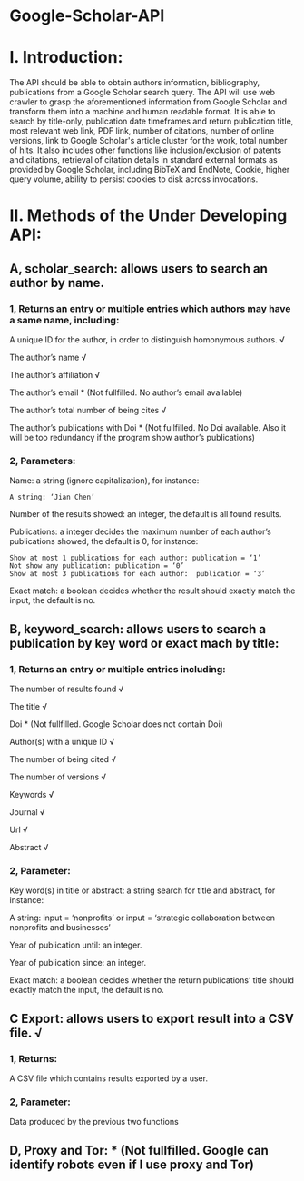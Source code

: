 # Google-Scholar-API

# I. Introduction:
The API should be able to obtain authors information, bibliography, publications from a Google Scholar search query. The API will use web crawler to grasp the aforementioned information from Google Scholar and transform them into a machine and human readable format. It is able to search by title-only,  publication date timeframes and return publication title, most relevant web link, PDF link, number of citations, number of online versions, link to Google Scholar's article cluster for the work, total number of hits. It also includes other functions like inclusion/exclusion of patents and citations, retrieval of citation details in standard external formats as provided by Google Scholar, including BibTeX and EndNote, Cookie, higher query volume, ability to persist cookies to disk across invocations.

# II. Methods of the Under Developing API: 

## A, scholar_search: allows users to search an author by name.

### 1, Returns an entry or multiple entries which authors may have a same name, including:

A unique ID for the author, in order to distinguish homonymous authors. √

The author’s name √

The author’s  affiliation √

The author’s email * (Not fullfilled. No author’s email available)

The author’s total number of being cites √

The author’s publications with Doi * (Not fullfilled. No Doi available. Also it will be too redundancy if the program show author’s publications)

### 2, Parameters: 

Name: a string (ignore capitalization), for instance:

	A string: ‘Jian Chen’ 
  
Number of the results showed: an integer, the default is all found results.

Publications: a integer decides the maximum number of each author’s publications showed, the default is 0, for instance:

	Show at most 1 publications for each author: publication = ‘1’
	Not show any publication: publication = ‘0’
	Show at most 3 publications for each author:  publication = ‘3’
  
Exact match: a boolean decides whether the result should exactly match the input, the default is no.	

## B, keyword_search: allows users to search a publication by key word or exact mach by title:

### 1, Returns an entry or multiple entries including:

The number of results found  √

The title √

Doi * (Not fullfilled. Google Scholar does not contain Doi)

Author(s) with a unique ID √

The number of being cited √

The number of versions √

Keywords √

Journal √

Url √

Abstract √

### 2, Parameter:

Key word(s) in title or abstract: a string search for title and abstract, for instance: 

  A string: input = ‘nonprofits’ or input = ‘strategic collaboration between nonprofits and businesses’
  
Year of publication until: an integer.

Year of publication since: an integer.

Exact match: a boolean decides whether the return publications’ title should exactly match the input, the default is no.

## C Export: allows users to export result into a CSV file.  √

### 1, Returns: 

A CSV file which contains results exported by a user.

### 2, Parameter:

Data produced by the previous two functions

## D, Proxy and Tor: * (Not fullfilled. Google can identify robots even if I use proxy and Tor)
